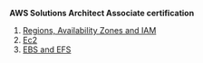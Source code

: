 **AWS Solutions Architect Associate certification**

1. [Regions, Availability Zones and IAM](regions_az_iam.md)
2. [Ec2](ec2.md)
3. [EBS and EFS](ebs_efs.md)

